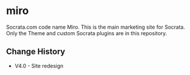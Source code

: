 # miro
Socrata.com code name Miro. This is the main marketing site for Socrata. Only the Theme and custom Socrata plugins are in this repository.

Change History
---
- V4.0 - Site redesign
